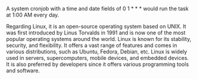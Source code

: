 A system cronjob with a time and date fields of 0 1 * * * would run the task at 1:00 AM every day. 

Regarding Linux, it is an open-source operating system based on UNIX. It was first introduced by Linus Torvalds in 1991 and is now one of the most popular operating systems around the world. Linux is known for its stability, security, and flexibility. It offers a vast range of features and comes in various distributions, such as Ubuntu, Fedora, Debian, etc. Linux is widely used in servers, supercomputers, mobile devices, and embedded devices. It is also preferred by developers since it offers various programming tools and software.
